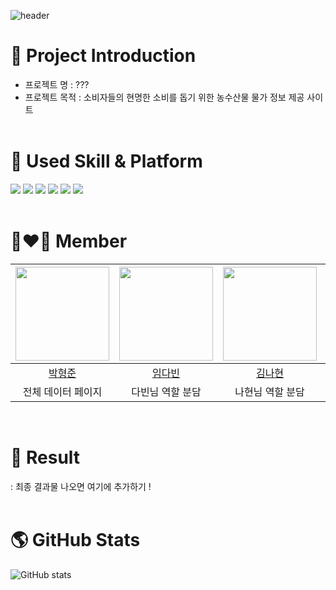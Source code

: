 ![header](https://capsule-render.vercel.app/api?type=waving&color=gradient&height=300&section=header&text=Team%20TMI&fontSize=90)
# 🎨 Project Introduction
* 프로젝트 명
: ???  
* 프로젝트 목적
: 소비자들의 현명한 소비를 돕기 위한 농수산물 물가 정보 제공 사이트  
  <br/>
# 🤹 Used Skill & Platform
<img src="https://img.shields.io/badge/HTML5-E34F26?style=for-the-badge&logo=HTML5&logoColor=black"> <img src="https://img.shields.io/badge/CSS3-1572B6?style=for-the-badge&logo=CSS3&logoColor=black"> <img src="https://img.shields.io/badge/JavaScript-F7DF1E?style=for-the-badge&logo=JavaScript&logoColor=black"> <img src="https://img.shields.io/badge/Visual Studio Code-007ACC?style=for-the-badge&logo=Visual Studio Code&logoColor=black"> <img src="https://img.shields.io/badge/GitHub-181717?style=for-the-badge&logo=GitHub&logoColor=black"> <img src="https://img.shields.io/badge/OpenAPI-6BA539?style=for-the-badge&logo=OpenAPI Initiative&logoColor=black">    
  </br>
# 👩‍❤️‍👨 Member
| <img src="https://user-images.githubusercontent.com/109474391/179417223-9590dcf6-d616-418c-a818-25bcaa312046.png"  width="150" height="150"/> | <img src="https://user-images.githubusercontent.com/109474391/179417223-9590dcf6-d616-418c-a818-25bcaa312046.png"  width="150" height="150"/> | <img src="https://user-images.githubusercontent.com/109474391/179417223-9590dcf6-d616-418c-a818-25bcaa312046.png"  width="150" height="150"/> | <img src="https://user-images.githubusercontent.com/109474391/179417223-9590dcf6-d616-418c-a818-25bcaa312046.png"  width="150" height="150"/> | <img src="https://user-images.githubusercontent.com/109474391/179417223-9590dcf6-d616-418c-a818-25bcaa312046.png"  width="150" height="150"/> |
| :------------: | :------------: | :------------: | :------------: | :------------: |
| [박형준](https://github.com/HyeongJun030) | [임다빈](https://github.com/olabeann) | [김나현](https://github.com/evelynKr) | [허승현](https://github.com/seunghyeonheo) | [우형규](https://github.com/WooHyounggyu) |
| 전체 데이터 페이지 | 다빈님 역할 분담 | 나현님 역할 분담 | 승현님 역할 분담 | 형규님 역할 분담 | 
  <br/>

# 🔎 Result
: 최종 결과물 나오면 여기에 추가하기 !  
<br/>
# 🌎 GitHub Stats
![GitHub stats](https://github-readme-stats.vercel.app/api?username=TMI&show_icons=true&theme=shades-of-purple)


